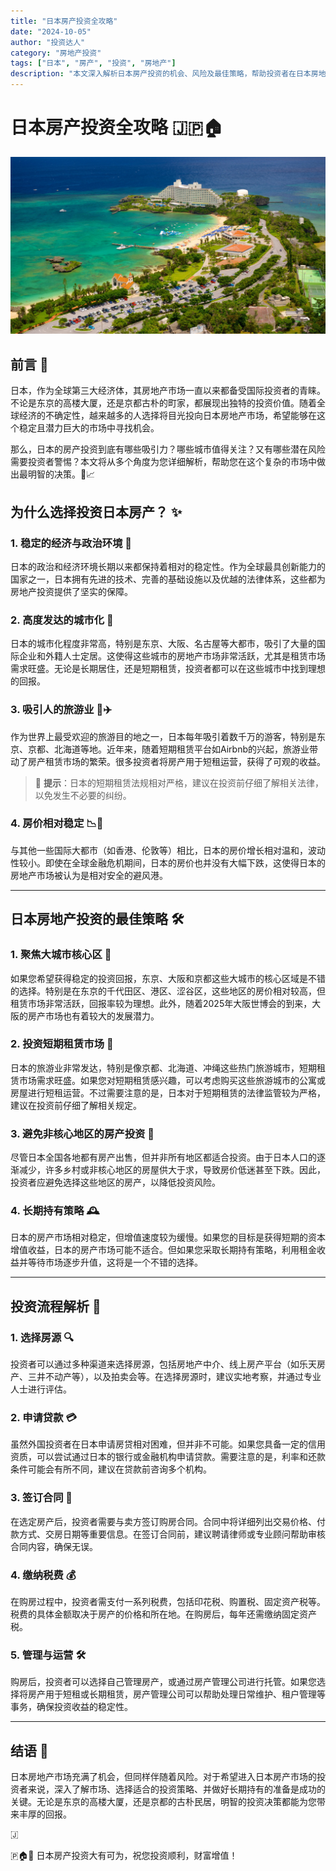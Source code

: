 ```yaml
---
title: "日本房产投资全攻略"  
date: "2024-10-05"  
author: "投资达人"  
category: "房地产投资"  
tags: ["日本", "房产", "投资", "房地产"]  
description: "本文深入解析日本房产投资的机会、风险及最佳策略，帮助投资者在日本房地产市场中做出明智决策。"
---
```


# 日本房产投资全攻略 🇯🇵🏠

![](./cover.jpg)

## 前言 📜

日本，作为全球第三大经济体，其房地产市场一直以来都备受国际投资者的青睐。不论是东京的高楼大厦，还是京都古朴的町家，都展现出独特的投资价值。随着全球经济的不确定性，越来越多的人选择将目光投向日本房地产市场，希望能够在这个稳定且潜力巨大的市场中寻找机会。

那么，日本的房产投资到底有哪些吸引力？哪些城市值得关注？又有哪些潜在风险需要投资者警惕？本文将从多个角度为您详细解析，帮助您在这个复杂的市场中做出最明智的决策。💼📈

## 为什么选择投资日本房产？ ✨

### 1. 稳定的经济与政治环境 🏦

日本的政治和经济环境长期以来都保持着相对的稳定性。作为全球最具创新能力的国家之一，日本拥有先进的技术、完善的基础设施以及优越的法律体系，这些都为房地产投资提供了坚实的保障。

### 2. 高度发达的城市化 🌆

日本的城市化程度非常高，特别是东京、大阪、名古屋等大都市，吸引了大量的国际企业和外籍人士定居。这使得这些城市的房地产市场非常活跃，尤其是租赁市场需求旺盛。无论是长期居住，还是短期租赁，投资者都可以在这些城市中找到理想的回报。

### 3. 吸引人的旅游业 🏯✈️

作为世界上最受欢迎的旅游目的地之一，日本每年吸引着数千万的游客，特别是东京、京都、北海道等地。近年来，随着短期租赁平台如Airbnb的兴起，旅游业带动了房产租赁市场的繁荣。很多投资者将房产用于短租运营，获得了可观的收益。

> 🌟 **提示**：日本的短期租赁法规相对严格，建议在投资前仔细了解相关法律，以免发生不必要的纠纷。

### 4. 房价相对稳定 📉🏡

与其他一些国际大都市（如香港、伦敦等）相比，日本的房价增长相对温和，波动性较小。即使在全球金融危机期间，日本的房价也并没有大幅下跌，这使得日本的房地产市场被认为是相对安全的避风港。

---

## 日本房地产投资的最佳策略 🛠️

### 1. 聚焦大城市核心区 🌆

如果您希望获得稳定的投资回报，东京、大阪和京都这些大城市的核心区域是不错的选择。特别是在东京的千代田区、港区、涩谷区，这些地区的房价相对较高，但租赁市场非常活跃，回报率较为理想。此外，随着2025年大阪世博会的到来，大阪的房产市场也有着较大的发展潜力。

### 2. 投资短期租赁市场 🏨

日本的旅游业非常发达，特别是像京都、北海道、冲绳这些热门旅游城市，短期租赁市场需求旺盛。如果您对短期租赁感兴趣，可以考虑购买这些旅游城市的公寓或房屋进行短租运营。不过需要注意的是，日本对于短期租赁的法律监管较为严格，建议在投资前仔细了解相关规定。

### 3. 避免非核心地区的房产投资 🚫

尽管日本全国各地都有房产出售，但并非所有地区都适合投资。由于日本人口的逐渐减少，许多乡村或非核心地区的房屋供大于求，导致房价低迷甚至下跌。因此，投资者应避免选择这些地区的房产，以降低投资风险。

### 4. 长期持有策略 🕰️

日本的房产市场相对稳定，但增值速度较为缓慢。如果您的目标是获得短期的资本增值收益，日本的房产市场可能不适合。但如果您采取长期持有策略，利用租金收益并等待市场逐步升值，这将是一个不错的选择。

---

## 投资流程解析 📑

### 1. 选择房源 🔍

投资者可以通过多种渠道来选择房源，包括房地产中介、线上房产平台（如乐天房产、三井不动产等），以及拍卖会等。在选择房源时，建议实地考察，并通过专业人士进行评估。

### 2. 申请贷款 💳

虽然外国投资者在日本申请房贷相对困难，但并非不可能。如果您具备一定的信用资质，可以尝试通过日本的银行或金融机构申请贷款。需要注意的是，利率和还款条件可能会有所不同，建议在贷款前咨询多个机构。

### 3. 签订合同 📝

在选定房产后，投资者需要与卖方签订购房合同。合同中将详细列出交易价格、付款方式、交房日期等重要信息。在签订合同前，建议聘请律师或专业顾问帮助审核合同内容，确保无误。

### 4. 缴纳税费 💰

在购房过程中，投资者需支付一系列税费，包括印花税、购置税、固定资产税等。税费的具体金额取决于房产的价格和所在地。在购房后，每年还需缴纳固定资产税。

### 5. 管理与运营 🛠️

购房后，投资者可以选择自己管理房产，或通过房产管理公司进行托管。如果您选择将房产用于短租或长期租赁，房产管理公司可以帮助处理日常维护、租户管理等事务，确保投资收益的稳定性。

---


## 结语 🏁

日本房地产市场充满了机会，但同样伴随着风险。对于希望进入日本房产市场的投资者来说，深入了解市场、选择适合的投资策略、并做好长期持有的准备是成功的关键。无论是东京的高楼大厦，还是京都的古朴民居，明智的投资决策都能为您带来丰厚的回报。

🇯

🇵🏠💼 日本房产投资大有可为，祝您投资顺利，财富增值！